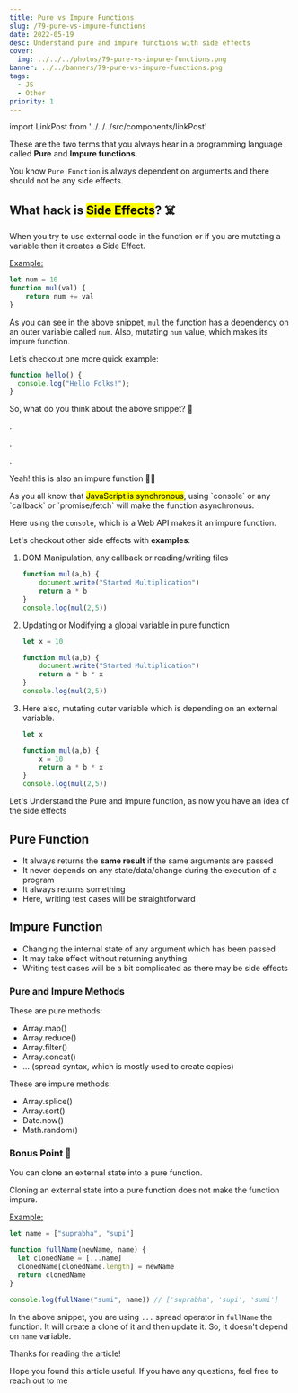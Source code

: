 ```yaml
---
title: Pure vs Impure Functions
slug: /79-pure-vs-impure-functions
date: 2022-05-19
desc: Understand pure and impure functions with side effects
cover:
  img: ../../../photos/79-pure-vs-impure-functions.png
banner: ../../banners/79-pure-vs-impure-functions.png
tags:
  - JS
  - Other
priority: 1
---
```


import LinkPost from '../../../src/components/linkPost'

<p><span class='first-letter'>T</span>hese are the two terms that you always hear in a programming language called <b>Pure</b> and <b>Impure functions</b>.</p>

You know `Pure Function` is always dependent on arguments and there should not be any side effects.

## What hack is <mark>Side Effects</mark>? ☠️

When you try to use external code in the function or if you are mutating a variable then it creates a Side Effect.

<u>Example:</u>

```js
let num = 10
function mul(val) {
	return num += val  
}
```

As you can see in the above snippet, `mul` the function has a dependency on an outer variable called `num`. Also, mutating `num` value, which makes its impure function.

Let’s checkout one more quick example:

```js
function hello() {
  console.log("Hello Folks!");
}
```

So, what do you think about the above snippet? 🤔

.

.

.

Yeah! this is also an impure function 😵‍💫

<p>As you all know that <mark>JavaScript is synchronous</mark>, using `console` or any `callback` or `promise/fetch` will make the function asynchronous.</p>

Here using the `console`, which is a Web API makes it an impure function.


<p>Let's checkout other side effects with <b>examples</b>:</p>

1. DOM Manipulation, any callback or reading/writing files
    
    ```js
    function mul(a,b) {
        document.write("Started Multiplication")
        return a * b
    }
    console.log(mul(2,5))
    ```
    
2. Updating or Modifying a global variable in pure function
    
    ```js
    let x = 10

    function mul(a,b) {
        document.write("Started Multiplication")
        return a * b * x
    }
    console.log(mul(2,5))
    ```
    
3. Here also, mutating outer variable which is depending on an external variable.
    
    ```js
    let x

    function mul(a,b) {
        x = 10
        return a * b * x
    }
    console.log(mul(2,5))
    ```
    

Let's Understand the Pure and Impure function, as now you have an idea of the side effects

## Pure Function

- It always returns the **same result** if the same arguments are passed
- It never depends on any state/data/change during the execution of a program
- It always returns something
- Here, writing test cases will be straightforward

## Impure Function

- Changing the internal state of any argument which has been passed
- It may take effect without returning anything
- Writing test cases will be a bit complicated as there may be side effects

### Pure and Impure Methods

These are pure methods:

- Array.map()
- Array.reduce()
- Array.filter()
- Array.concat()
- ... (spread syntax, which is mostly used to create copies)

These are impure methods:

- Array.splice()
- Array.sort()
- Date.now()
- Math.random()

### Bonus Point 🔖

You can clone an external state into a pure function.

Cloning an external state into a pure function does not make the function impure.

<u>Example:</u>

```js
let name = ["suprabha", "supi"]

function fullName(newName, name) {
  let clonedName = [...name]
  clonedName[clonedName.length] = newName
  return clonedName
}

console.log(fullName("sumi", name)) // ['suprabha', 'supi', 'sumi']
```

In the above snippet, you are using `...` spread operator in `fullName` the function. It will create a clone of it and then update it. So, it doesn't depend on `name` variable.

Thanks for reading the article!

Hope you found this article useful. If you have any questions, feel free to reach out to me <LinkPost href="https://twitter.com/suprabhasupi" name="@suprabhasupi" />


